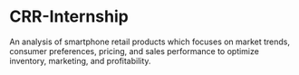 # CRR-Internship
An analysis of smartphone retail products which focuses on market trends, consumer preferences, pricing, and sales performance to optimize inventory, marketing, and profitability.
